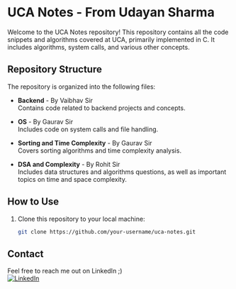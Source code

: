 # UCA Notes - From Udayan Sharma

Welcome to the UCA Notes repository! This repository contains all the code snippets and algorithms covered at UCA, primarily implemented in C. It includes algorithms, system calls, and various other concepts.

## Repository Structure

The repository is organized into the following files:

- **Backend** - By Vaibhav Sir  
  Contains code related to backend projects and concepts.

- **OS** - By Gaurav Sir  
  Includes code on system calls and file handling.

- **Sorting and Time Complexity** - By Gaurav Sir  
  Covers sorting algorithms and time complexity analysis.

- **DSA and Complexity** - By Rohit Sir  
  Includes data structures and algorithms questions, as well as important topics on time and space complexity.

## How to Use

1. Clone this repository to your local machine:
   ```bash
   git clone https://github.com/your-username/uca-notes.git

## Contact
Feel free to reach me out on LinkedIn ;)  
 [![LinkedIn](https://img.shields.io/badge/LinkedIn-%230077B5.svg?logo=linkedin&logoColor=white)](https://linkedin.com/in/udayan-s-7a8600246/)
